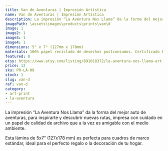 ```yaml
---
title: Van de Aventuras | Impresión Artística
name: Van de Aventuras | Impresión Artística
description: La impresión “La Aventura Nos Llama” da la forma del mejor auto de aventuras, para inspirarte y descubrir nuevas rutas, impresa con cuidado en un papel de calidad de archivo que a la vez es amigable con el medio ambiente.
imagePath: \assets\images\products\prints\van\d
image: 1
image2: 1
image3: 1
image4: 1
dimensions: 5" x 7" (127mm x 178mm)
materials: 100% papel reciclado de desechos postconsumos. Certificado FSC.
featured: 0
etsy: https://www.etsy.com/listing/891018372/la-aventura-nos-llama-art-print-hand
price: 13
sku: PR-LA-08
stock: 1
slug: van-d
ref: van-d
category:
- art-print
- la-aventura
---
```

La impresión “La Aventura Nos Llama” da la forma del mejor auto de aventuras, para inspirarte y descubrir nuevas rutas, impresa con cuidado en un papel de calidad de archivo que a la vez es amigable con el medio ambiente.

Esta lámina de 5x7” (127x178 mm) es perfecta para cuadros de marco estándar, ideal para el perfecto regalo o la decoración de tu hogar.
